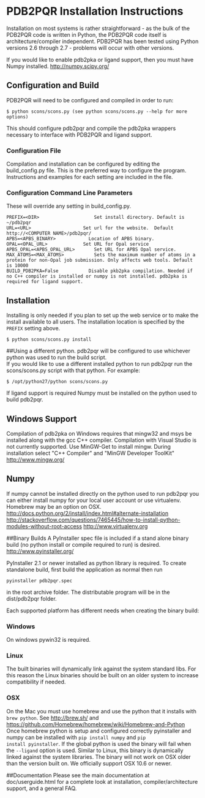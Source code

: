 # PDB2PQR Installation Instructions

Installation on most systems is rather straightforward - as the bulk of the PDB2PQR code is written in Python, the PDB2PQR code itself is architecture/compiler independent. PDB2PQR has been tested using Python versions 2.6 through 2.7 - problems will occur with other versions. 

If you would like to enable pdb2pka or ligand support, then you must have Numpy installed.
http://numpy.scipy.org/

## Configuration and Build
PDB2PQR will need to be configured and compiled in order to run:

	$ python scons/scons.py (see python scons/scons.py --help for more options)
  
This should configure pdb2pqr and compile the pdb2pka wrappers necessary to interface with PDB2PQR and ligand support.
  
### Configuration File
Compilation and installation can be configured by editing the build_config.py file. 
This is the preferred way to configure the program.  
Instructions and examples for each setting are included in the file.
  
### Configuration Command Line Parameters 
These will override any setting in build_config.py.

	PREFIX=<DIR>                	Set install directory. Default is ~/pdb2pqr
	URL=<URL>              		Set url for the website.  Default http://<COMPUTER NAME>/pdb2pqr/
	APBS=<APBS_BINARY>            Location of APBS binary.
	OPAL=<OPAL_URL>	            Set URL for Opal service
	APBS_OPAL=<APBS_OPAL_URL>		Set URL for APBS Opal service.
	MAX_ATOMS=<MAX_ATOMS>			Sets the maximum number of atoms in a protein for non-Opal job submission. Only affects web tools. Default is 10000
	BUILD_PDB2PKA=False           Disable pkb2pka compilation. Needed if no C++ compiler is installed or numpy is not installed. pdb2pka is required for ligand support.

## Installation
Installing is only needed if you plan to set up the web service or to make the install available to all users.
The installation location is specified by the <code>PREFIX</code> setting above.
 
 	$ python scons/scons.py install

##Using a different python.
pdb2pqr will be configured to use whichever python was used to run the build script.  
If you would like to use a different installed python to run pdb2pqr run the scons/scons.py script with that python. 
For example:

 	$ /opt/python27/python scons/scons.py 
  
If ligand support is required Numpy must be installed on the python used to build pdb2pqr.

## Windows Support  
Compilation of pdb2pka on Windows requires that mingw32 and msys be installed along with the gcc C++ compiler. Compilation with Visual Studio is not currently supported.
Use MinGW-Get to install mingw. During installation select "C++ Compiler" and "MinGW Developer ToolKit"
http://www.mingw.org/

## Numpy
If numpy cannot be installed directly on the python used to run pdb2pqr you can either install numpy for your local user account or use virtualenv. Homebrew may be an option on OSX.
http://docs.python.org/2/install/index.html#alternate-installation
http://stackoverflow.com/questions/7465445/how-to-install-python-modules-without-root-access
http://www.virtualenv.org

##Binary Builds
A PyInstaller spec file is included if a stand alone binary build (no python install or compile required to run) is desired. 
http://www.pyinstaller.org/

PyInstaller 2.1 or newer installed as python library is required. 
To create standalone build, first build the application as normal then run 

	pyinstaller pdb2pqr.spec
	
in the root archive folder. The distributable program will be in the dist/pdb2pqr folder.

Each supported platform has different needs when creating the binary build:

### Windows
On windows pywin32 is required.

### Linux
The built binaries will dynamically link against the system standard libs. 
For this reason the Linux binaries should be built on an older system to increase compatibility if needed.

### OSX
On the Mac you must use homebrew and use the python that it installs with <code>brew python</code>. See http://brew.sh/ and https://github.com/Homebrew/homebrew/wiki/Homebrew-and-Python
Once homebrew python is setup and configured correctly pyinstaller and numpy can be installed with <code>pip install numpy</code> and <code>pip install pyinstaller</code>.
If the global python is used the binary will fail when the <code>--ligand</code> option is used. 
Similar to Linux, this binary is dynamically linked against the system libraries. The binary will not work on OSX older than the version built on. 
We officially support OSX 10.6 or newer.

##Documentation
Please see the main documentation at doc/userguide.html for a complete
look at installation, compiler/architecture support, and a general FAQ.


